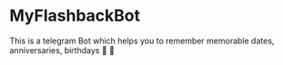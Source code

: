 # MyFlashbackBot
This is a telegram Bot which helps you to remember memorable dates, anniversaries, birthdays 🍰  🎉 

